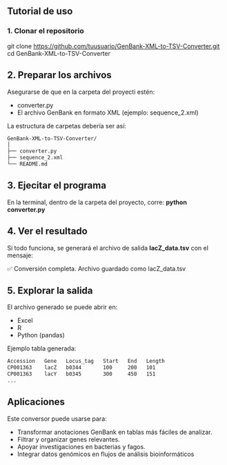 ## Tutorial de uso  

### 1. Clonar el repositorio  
git clone https://github.com/tuusuario/GenBank-XML-to-TSV-Converter.git
cd GenBank-XML-to-TSV-Converter

## 2. Preparar los archivos
Asegurarse de que en la carpeta del proyecti estén:
- converter.py
- El archivo GenBank en formato XML (ejemplo: sequence_2.xml)

La estructura de carpetas debería ser así:
```bash
GenBank-XML-to-TSV-Converter/
│
├── converter.py
├── sequence_2.xml
└── README.md
```

## 3. Ejecitar el programa
En la terminal, dentro de la carpeta del proyecto, corre:
**python converter.py**

## 4. Ver el resultado
Si todo funciona, se generará el archivo de salida **lacZ_data.tsv** con el mensaje:

✅ Conversión completa. Archivo guardado como lacZ_data.tsv

## 5. Explorar la salida
El archivo generado se puede abrir en:
- Excel
- R
- Python (pandas)

Ejemplo tabla generada: 
```bash
Accession   Gene   Locus_tag   Start   End   Length
CP001363    lacZ   b0344       100     200   101
CP001363    lacY   b0345       300     450   151
...
```

## Aplicaciones
Este conversor puede usarse para:
- Transformar anotaciones GenBank en tablas más fáciles de analizar.
- Filtrar y organizar genes relevantes.
- Apoyar investigaciones en bacterias y fagos.
- Integrar datos genómicos en flujos de análisis bioinformáticos


